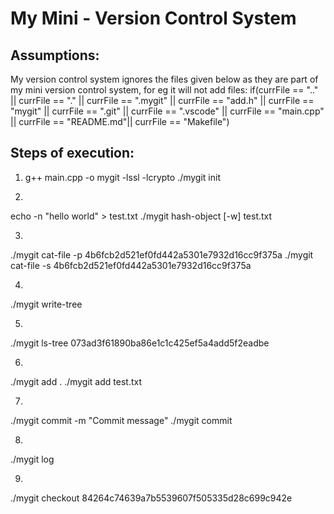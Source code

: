 # My Mini - Version Control System

## Assumptions:
My version control system ignores the files given below as they are part of my mini version control system, for eg it will not add files:  if(currFile == ".." || currFile == "." || currFile == ".mygit" || currFile == "add.h" || currFile == "mygit" || currFile == ".git" || currFile == ".vscode" || currFile == "main.cpp" || currFile == "README.md"|| currFile == "Makefile")

## Steps of execution:

1) g++ main.cpp -o mygit -lssl -lcrypto
./mygit init

2) 
echo -n "hello world" > test.txt
./mygit hash-object [-w] test.txt

3)
./mygit cat-file -p 4b6fcb2d521ef0fd442a5301e7932d16cc9f375a
./mygit cat-file -s 4b6fcb2d521ef0fd442a5301e7932d16cc9f375a

4)
./mygit write-tree

5)
./mygit ls-tree 073ad3f61890ba86e1c1c425ef5a4add5f2eadbe

6)
./mygit add .
./mygit add test.txt

7)
./mygit commit -m "Commit message"
./mygit commit

8)
./mygit log

9)
./mygit checkout 84264c74639a7b5539607f505335d28c699c942e
